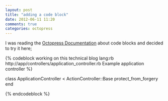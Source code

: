```yaml
---
layout: post
title: "adding a code block"
date: 2012-06-11 11:20
comments: true
categories: octopress
---
```


I was reading the [Octopress Documentation]("http://octopress.org/docs/plugins/codeblock/") about code blocks and decided to try it here;

{% codeblock working on this technical blog lang:rb http://app/controllers/application_controller.rb Example application controller %}

class ApplicationController < ActionController::Base
  protect_from_forgery
end

{% endcodeblock %}